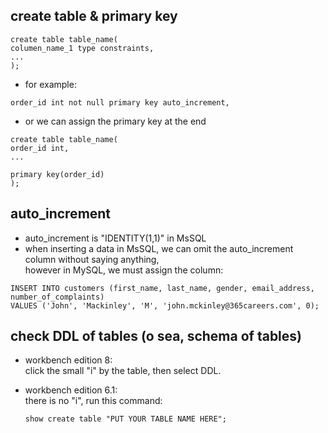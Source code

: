 ## create table & primary key

```
create table table_name(
columen_name_1 type constraints,
...
);
```
- for example:

```
order_id int not null primary key auto_increment,
```

- or we can assign the primary key at the end
```
create table table_name(
order_id int,
...

primary key(order_id)
);
```

## auto_increment

- auto_increment is "IDENTITY(1,1)" in MsSQL
- when inserting a data in MsSQL, we can omit the auto_increment column without saying anything,   
however in MySQL, we must assign the column:
```
INSERT INTO customers (first_name, last_name, gender, email_address, number_of_complaints)
VALUES ('John', 'Mackinley', 'M', 'john.mckinley@365careers.com', 0);
```



## check DDL of tables (o sea, schema of tables)

- workbench edition 8:   
  click the small "i" by the table, then select DDL.
  
- workbench edition 6.1:   
  there is no "i", run this command:
  ```
  show create table "PUT YOUR TABLE NAME HERE";
  ```
  
  
  
  
